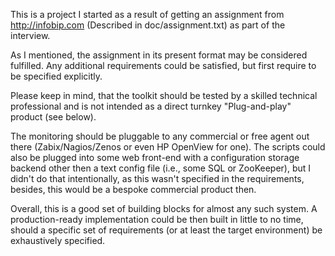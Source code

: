 This is a project I started as a result of getting an assignment from http://infobip.com (Described in doc/assignment.txt) as part of the interview.

As I mentioned, the assignment in its present format may be considered fulfilled. Any additional requirements could be satisfied, but first require to be specified explicitly.

Please keep in mind, that the toolkit should be tested by a skilled technical professional and is not intended as a direct turnkey "Plug-and-play" product (see below).

The monitoring should be pluggable to any commercial or free agent out there (Zabix/Nagios/Zenos or even HP OpenView for one).
The scripts could also be plugged into some web front-end with a configuration storage backend other then a text config file (i.e., some SQL or ZooKeeper), but I didn't do that intentionally, as this wasn't specified in the requirements, besides, this would be a bespoke commercial product then.

Overall, this is a good set of building blocks for almost any such system. A production-ready implementation could be then built in little to no time, should a specific set of requirements (or at least the target environment) be exhaustively specified.
